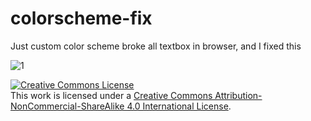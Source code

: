 # colorscheme-fix
Just custom color scheme broke all textbox in browser, and I fixed this

![1](https://user-images.githubusercontent.com/50082485/192850938-fd9610bd-713a-44b0-b0b9-1d95aa953077.png)




<a rel="license" href="http://creativecommons.org/licenses/by-nc-sa/4.0/"><img alt="Creative Commons License" style="border-width:0" src="https://i.creativecommons.org/l/by-nc-sa/4.0/88x31.png" /></a><br />This work is licensed under a <a rel="license" href="http://creativecommons.org/licenses/by-nc-sa/4.0/">Creative Commons Attribution-NonCommercial-ShareAlike 4.0 International License</a>.
